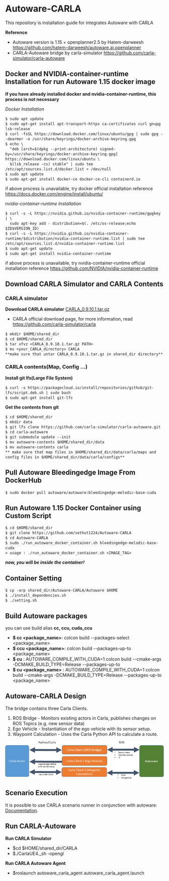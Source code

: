 

# Autoware-CARLA
This repository is installation guide for integrates Autoware with CARLA

**Reference**

- Autoware version is 1.15 + openplanner2.5 by Hatem-darweesh 
https://github.com/hatem-darweesh/autoware.ai.openplanner
- CARLA-Autoware bridge by carla-simulator
https://github.com/carla-simulator/carla-autoware



## Docker and NVIDIA-container-runtime Installation for run Autoware 1.15 docker image

**If you have already installed docker and nvidia-container-runtime, this process is not necessary**

*Docker Installation*
```
$ sudo apt update
$ sudo apt-get install apt-transport-https ca-certificates curl gnupg lsb-release
$ curl -fsSL https://download.docker.com/linux/ubuntu/gpg | sudo gpg --dearmor -o /usr/share/keyrings/docker-archive-keyring.gpg
$ echo \
  "deb [arch=$(dpkg --print-architecture) signed-by=/usr/share/keyrings/docker-archive-keyring.gpg] https://download.docker.com/linux/ubuntu \
  $(lsb_release -cs) stable" | sudo tee /etc/apt/sources.list.d/docker.list > /dev/null
$ sudo apt update
$ sudo apt-get install docker-ce docker-ce-cli containerd.io
```
if above process is unavailable, try docker official installation reference
https://docs.docker.com/engine/install/ubuntu/


*nvidia-container-runtime Installation*

```
$ curl -s -L https://nvidia.github.io/nvidia-container-runtime/gpgkey | \
  sudo apt-key add - distribution=$(. /etc/os-release;echo $ID$VERSION_ID)
$ curl -s -L https://nvidia.github.io/nvidia-container-runtime/$distribution/nvidia-container-runtime.list | sudo tee /etc/apt/sources.list.d/nvidia-container-runtime.list
$ sudo apt-get update
$ sudo apt-get install nvidia-container-runtime
```

if above process is unavailable, try nvidia-container-runtime official installation reference
https://github.com/NVIDIA/nvidia-container-runtime

## Download CARLA Simulator and CARLA Contents
### CARLA simulator
**Download CARLA simulator**
 [CARLA_0.9.10.1.tar.gz](https://carla-releases.s3.eu-west-3.amazonaws.com/Linux/CARLA_0.9.10.1.tar.gz)
- CARLA official download page, for more information, read https://github.com/carla-simulator/carla
```
$ mkdir $HOME/shared_dir
$ cd $HOME/shared_dir
$ tar xfvz <CARLA_0.9.10.1.tar.gz PATH>
$ mv <your_CARLA_directory> CARLA
**make sure that untar CARLA_0.9.10.1.tar.gz in shared_dir directory**
```
### CARLA contents(Map, Config ...)
**Install git lfs(Large File System)**
```
$ curl -s https://packagecloud.io/install/repositories/github/git-lfs/script.deb.sh | sudo bash
$ sudo apt-get install git-lfs
```
**Get the contents from git**
```
$ cd $HOME/shared_dir
$ mkdir data
$ git lfs clone https://github.com/carla-simulator/carla-autoware.git
$ cd carla-autoware
$ git submodule update --init
$ mv autoware-contents $HOME/shared_dir/data
$ mv autoware-contents carla
** make sure that map files in $HOME/shared_dir/data/carla/maps and config files in $HOME/shared_dir/data/carla/configs**
```
## Pull Autoware Bleedingedge Image From DockerHub
```
$ sudo docker pull autoware/autoware:bleedingedge-melodic-base-cuda
```
## Run Autoware 1.15 Docker Container using Custom Script
```
$ cd $HOME/shared_dir
$ git clone https://github.com/sethut1224/Autoware-CARLA
$ cd Autoware-CARLA
$ sudo ./run_autoware_docker_container.sh bleedingedge-melodic-base-cuda
> usage : ./run_autoware_docker_container.sh <IMAGE_TAG>
```
***now, you will be inside the container!***

## Container Setting 
```
$ cp -arp shared_dir/Autoware-CARLA/Autoware $HOME
$ ./install_dependencies.sh
$ ./setting.sh
```
## Build Autoware packages
you can use build alias **cc, ccu, cuda_ccu**
* **$ cc <package_name>**:   colcon build --packages-select <package_name>
* **$ ccu <package_name>**: colcon build --packages-up-to <package_name>
* **$ cu** : AUTOWARE_COMPILE_WITH_CUDA=1 colcon build --cmake-args -DCMAKE_BUILD_TYPE=Release --packages-up-to
* **$ cu <package_name>** :  AUTOWARE_COMPILE_WITH_CUDA=1 colcon build --cmake-args -DCMAKE_BUILD_TYPE=Release --packages-up-to <package_name>


## Autoware-CARLA Design

The bridge contains three Carla Clients.

1. ROS Bridge - Monitors existing actors in Carla, publishes changes on ROS Topics (e.g. new sensor data)
2. Ego Vehicle - Instantiation of the ego vehicle with its sensor setup.
3. Waypoint Calculation - Uses the Carla Python API to calculate a route.

![Design Overview](docs/design.png)

## Scenario Execution

It is possible to use CARLA scenario runner in conjunction with autoware: [Documentation](docs/use_scenario_runner.md).


## Run CARLA-Autoware
**Run CARLA Simulator**
* $cd $HOME/shared_dir/CARLA
* $./CarlaUE4._sh -opengl

**Run CARLA Autoware Agent**
* $roslaunch autoware_carla_agent autoware_carla_agent.launch
